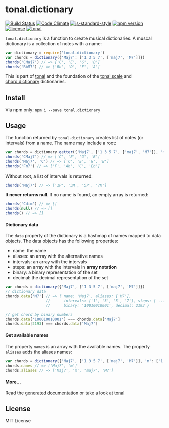 # tonal.dictionary

[![Build Status](https://travis-ci.org/danigb/tonal.svg?branch=master)](https://travis-ci.org/danigb/tonal.dictionary)
[![Code Climate](https://codeclimate.com/github/danigb/tonal.dictionary/badges/gpa.svg)](https://codeclimate.com/github/danigb/tonal.dictionary)
[![js-standard-style](https://img.shields.io/badge/code%20style-standard-brightgreen.svg?style=flat)](https://github.com/feross/standard)
[![npm version](https://img.shields.io/npm/v/tonal.dictionary.svg)](https://www.npmjs.com/package/tonal.dictionary)
[![license](https://img.shields.io/npm/l/tonal.dictionary.svg)](https://www.npmjs.com/package/tonal.dictionary)
[![tonal](https://img.shields.io/badge/lib-tonal-yellow.svg)](https://www.npmjs.com/package/tonal)


`tonal.dictionary` is a function to create musical dictionaries. A muscal dictionary is a collection of notes with a name:

```js
var dictionary = require('tonal.dictionary')
var chords = dictionary({'Maj7': ['1 3 5 7', ['maj7', 'M7']]})
chords('CMaj7') // => ['C', 'E', 'G', 'B']
chords('BbM7') // => ['Bb', 'D', 'F', 'A']
```

This is part of [tonal](https://www.npmjs.com/package/tonal) and the foundation of the [tonal.scale](https://github.com/danigb/tonal.scale) and [chord.dictionary](https://github.com/danigb/chord.dictionary) dictionaries.

## Install

Via npm only: `npm i --save tonal.dictionary`

## Usage

The function returned by `tonal.dictionary` creates list of notes (or intervals) from a name. The name may include a root:

```js
var chords = dictionary.getter({'Maj7', ['1 3 5 7', ['maj7', 'M7']], 'm7': ['1 3b 7 7b']})
chords('CMaj7') // => ['C', 'E', 'G', 'B']
chords('Maj7', 'C') // => ['C', 'E', 'G', 'B']
chords('Fm7') // => ['F', 'Ab', 'C', 'Eb']
```

Without root, a list of intervals is returned:

```js
chords('Maj7') // => ['1P', '3M', '5P', '7M']
```

__It never returns null__. If no name is found, an empty array is returned:

```js
chords('Cdim') // => []
chords(null) // => []
chords() // => []
```

#### Dictionary data

The `data` property of the dictionary is a hashmap of names mapped to data objects. The data objects has the following properties:

- name: the name
- aliases: an array with the alternative names
- intervals: an array with the intervals
- steps: an array with the intervals in __array notation__
- binary: a binary representation of the set
- decimal: the decimal representation of the set

```js
var chords = dictionary({'Maj7', ['1 3 5 7', ['maj7', 'M7']]})
// dictionary data
chords.data['M7'] // => { name: 'Maj7', aliases: ['M7'],
                  //      intervals: ['1', '3', '5', '7'], steps: [ ...],
                  //      binary: '10010010001', decimal: 2193 }

// get chord by binary numbers
chords.data['100010010001'] === chords.data['Maj7']
chords.data[2193] === chords.data['Maj7']
```

#### Get available names

The property `names` is an array with the available names. The property `aliases` adds the aliases names:

```js
var chords = dictionary({'Maj7', ['1 3 5 7', ['maj7', 'M7']], 'm': ['1 3b 5']})
chords.names // => ['Maj7', 'm']
chords.aliases // => ['Maj7', 'm', 'maj7', 'M7']
```

#### More...

Read the [generated documentation](https://github.com/danigb/tonal.dictionary/blob/master/API.md) or take a look at [tonal](https://www.npmjs.com/package/tonal)

## License

MIT License
